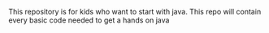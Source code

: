 This repository is for kids who want to start with java. This repo will contain every basic code needed to get a hands on java
